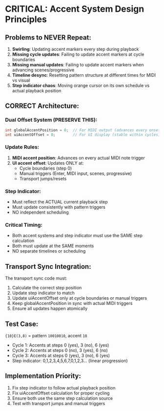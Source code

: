 # CRITICAL: Accent System Design Principles

## Problems to NEVER Repeat:

1. **Swirling**: Updating accent markers every step during playback
2. **Missing cycle updates**: Failing to update accent markers at cycle boundaries  
3. **Missing manual updates**: Failing to update accent markers when advancing scenes/progressive
4. **Timeline desync**: Resetting pattern structure at different times for MIDI vs visual
5. **Step indicator chaos**: Moving orange cursor on its own schedule vs actual playback position

## CORRECT Architecture:

### **Dual Offset System (PRESERVE THIS):**
```cpp
int globalAccentPosition = 0;  // For MIDI output (advances every onset)
int uiAccentOffset = 0;        // For UI display (stable within cycles)
```

### **Update Rules:**
1. **MIDI accent position**: Advances on every actual MIDI note trigger
2. **UI accent offset**: Updates ONLY at:
   - Cycle boundaries (step 0)
   - Manual triggers (Enter, MIDI input, scenes, progressive)
   - Transport jumps/resets

### **Step Indicator:**
- Must reflect the ACTUAL current playback step
- Must update consistently with pattern triggers
- NO independent scheduling

### **Critical Timing:**
- Both accent systems and step indicator must use the SAME step calculation
- Both must update at the SAME moments
- NO separate timelines or scheduling

## Transport Sync Integration:

The transport sync code must:
1. Calculate the correct step position
2. Update step indicator to match
3. Update uiAccentOffset only at cycle boundaries or manual triggers
4. Keep globalAccentPosition in sync with actual MIDI triggers
5. Ensure all updates happen atomically

## Test Case:
`{10}E(3,8)` = pattern `10010010`, accent `10`
- Cycle 1: Accents at steps 0 (yes), 3 (no), 6 (yes)
- Cycle 2: Accents at steps 0 (no), 3 (yes), 6 (no)  
- Cycle 3: Accents at steps 0 (yes), 3 (no), 6 (yes)
- Step indicator: 0,1,2,3,4,5,6,7,0,1,2,3... (linear progression)

## Implementation Priority:
1. Fix step indicator to follow actual playback position
2. Fix uiAccentOffset calculation for proper cycling
3. Ensure both use the same step calculation source
4. Test with transport jumps and manual triggers